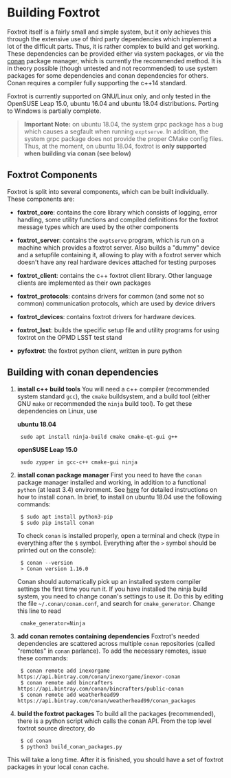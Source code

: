 Building Foxtrot
================

Foxtrot itself is a fairly small and simple system, but it only achieves this through the extensive use of third party dependencies which implement a lot of the difficult parts. Thus, it is rather complex to build and get working. These dependencies can be provided either via system packages, or via the [conan](https://conan.io) package manager, which is currently the recommended method. It is in theory possible (though untested and not recommended) to use system packages for some dependencies and conan dependencies for others. Conan requires a compiler fully supporting the c++14 standard.

Foxtrot is currently supported on GNU/Linux only, and only tested in the OpenSUSE Leap 15.0, ubuntu 16.04 and ubuntu 18.04 distributions. Porting to Windows is partially complete.

>**Important Note:** on ubuntu 18.04, the system grpc package has a bug which causes a segfault when running `exptserve`. In addition, the system grpc package does not provide the proper CMake config files. Thus, at the moment, on ubuntu 18.04, foxtrot is **only supported when building via conan (see below)**

Foxtrot Components
------------------

Foxtrot is split into several components, which can be built individually. These components are:

* **foxtrot_core**: contains the core library which consists of logging, error handling, some utility functions and compiled definitions for the foxtrot message types which are used by the other components

* **foxtrot_server**: contains the `exptserve` program, which is run on a machine which provides a foxtrot server. Also builds a "dummy" device and a setupfile containing it, allowing to play with a foxtrot server which doesn't have any real hardware devices attached for testing purposes

* **foxtrot_client**: contains the c++ foxtrot client library. Other language clients are implemented as their own packages

* **foxtrot_protocols**: contains drivers for common (and some not so common) communication protocols, which are used by device drivers

* **foxtrot_devices**: contains foxtrot drivers for hardware devices.

* **foxtrot_lsst**: builds the specific setup file and utility programs for using foxtrot on the OPMD LSST test stand

* **pyfoxtrot**: the foxtrot python client, written in pure python

Building with conan dependencies
--------------------------------

1. **install c++ build tools** You will need a c++ compiler (recommended system standard `gcc`), the `cmake` buildsystem, and a build tool (either GNU `make` or recommended the `ninja` build tool). To get these dependencies on Linux, use

	**ubuntu 18.04**

		sudo apt install ninja-build cmake cmake-qt-gui g++ 

	**openSUSE Leap 15.0**

		sudo zypper in gcc-c++ cmake-gui ninja 

2. **install conan package manager** First you need to have the `conan` package manager installed and working, in addition to a functional `python` (at least 3.4) environment. See [here](https://docs.conan.io/en/latest/installation.html) for detailed instructions on how to install conan. In brief, to install on ubuntu 18.04 use the following commands:

		$ sudo apt install python3-pip
		$ sudo pip install conan
				
	To check `conan` is installed properly, open a terminal and check (type in everything after the `$` symbol. Everything after the `>` symbol should be printed out on the console):


		$ conan --version
		> Conan version 1.16.0


	Conan should automatically pick up an installed system compiler settings the first time you run it. If you have installed the ninja build system, you need to change conan's settings to use it. Do this by editing the file `~/.conan/conan.conf`, and search for `cmake_generator`. Change this line to read

		cmake_generator=Ninja

3. **add conan remotes containing dependencies** Foxtrot's needed dependencies are scattered across multiple `conan` repositories (called "remotes" in `conan` parlance). To add the necessary remotes, issue these commands:

		$ conan remote add inexorgame https://api.bintray.com/conan/inexorgame/inexor-conan 
		$ conan remote add bincrafters https://api.bintray.com/conan/bincrafters/public-conan 
		$ conan remote add weatherhead99 https://api.bintray.com/conan/weatherhead99/conan_packages

4. **build the foxtrot packages** To build all the packages (recommended), there is a python script which calls the conan API. From the top level foxtrot source directory, do

		$ cd conan
		$ python3 build_conan_packages.py
		
This will take a long time. After it is finished, you should have a set of foxtrot packages in your local `conan` cache.
